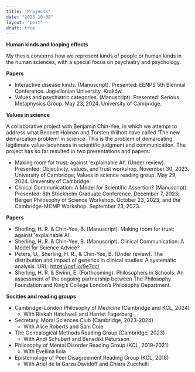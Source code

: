 ```yaml
---
title: "Projects"
date: "2023-10-08"
layout: "post"
draft: true
---
```


**Human kinds and looping effects**

My thesis concerns how we represent kinds of people or human kinds in the human sciences, with a special focus on psychiatry and psychology. 

**Papers**

- Interactive disease kinds. (Manuscript). Presented: EENPS 5th Biennial Conference. Jagiellonian University, Kraków. 
- Values and psychiatric categories. (Manuscript). Presented: Serious Metaphysics Group. May 23, 2024. University of Cambridge. 

**Values in science**

A collaborative project with Benjamin Chin-Yee, in which we attempt to address what Bennett Holman and Torsten Wilholt have called 'The new demarcation problem' in science. This is the problem of demarcating legitimate value-ladenness in scientific judgment and communication. The project has so far resulted in two presentations and papers: 

- Making room for trust: against ‘explainable AI’. (Under review). Presented: Objectivity, values, and trust workshop. November 30, 2023. University of Cambridge; Values in science reading group. May 29, 2024. University of Cambridge. 
- Clinical Communication: A Model for Scientific Assertion? (Manuscript). Presented: 8th Stockholm Graduate Conference. December 7, 2023; Bergen Philosophy of Science Workshop. October 23, 2023; and the Cambridge-MCMP Workshop. September 23, 2023.

**Papers**

- Sherling, H. R. & Chin-Yee, B. (Manuscript). Making room for trust: against 'explainable AI'. 
- Sherling, H. R. & Chin-Yee, B. (Manuscript). Clinical Communication: A Model for Science Advice? 
- Peters, U., Sherling, H. R., & Chin-Yee, B. (Under review). The distribution and impact of generics in clinical studies: A systematic analysis. URL: https://osf.io/9e7dc/.
- Sherling, H. R. & Swinn, E. (Forthcoming). Philosophers in Schools: An assessment of the ongoing partnership between The Philosophy Foundation and King’s College London’s Philosophy Department.

**Socities and reading groups**

- Cambridge-London Philosophy of Medicine (Cambridge and KCL, 2024)
    - With Rivkah Hatchwell and Harriet Fagerberg
- Secretary, Moral Sciences Club (Cambridge, 2023-2024)
    - With Alice Roberts and Sam Cole
- The Genealogical Methods Reading Group (Cambridge, 2023)
    - With Andi Schubert and Benedikt Pètursson
- Philosophy of Mental Disorder Reading Group (KCL, 2019-2021)
    - With Eveliina Ilola
- Epistemology of Peer Disagreement Reading Group (KCL, 2018)
    - With Ariel de la Garza Davidoff and Chiara Zucchelli
